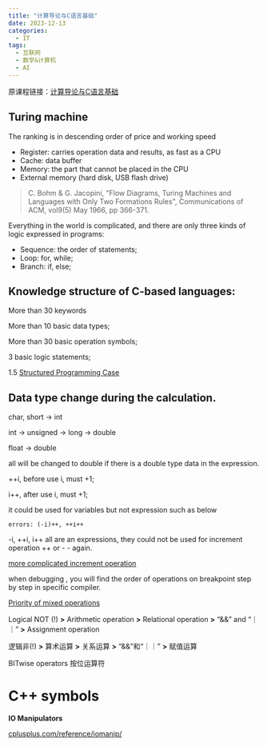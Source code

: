 ```yaml
---
title: "计算导论与C语言基础"
date: 2023-12-13
categories:
  - IT
tags:
  - 互联网
  - 数学&计算机
  - AI
---
```


原课程链接：[计算导论与C语言基础](https://www.coursera.org/learn/jisuanji-biancheng/)


## Turing machine

The ranking is in descending order of price and working speed

- Register: carries operation data and results, as fast as a CPU
- Cache: data buffer
- Memory: the part that cannot be placed in the CPU
- External memory (hard disk, USB flash drive)

> C. Bohm & G. Jacopini, "Flow Diagrams, Turing Machines and Languages ​​with Only Two Formations Rules", Communications of ACM, vol9(5) May 1966, pp 366-371.
>

Everything in the world is complicated, and there are only three kinds of logic expressed in programs:

- Sequence: the order of statements;
- Loop: for, while;
- Branch: if, else;

## **Knowledge structure of C-based languages:**

More than 30 keywords

More than 10 basic data types;

More than 30 basic operation symbols;

3 basic logic statements;

1.5 [Structured Programming Case](https://www.coursera.org/learn/jisuanji-biancheng/lecture/UhSY9/ti-yan-jie-gou-hua-de-cheng-xu-shi-li)

## **Data type change during the calculation.**

char, short → int

int → unsigned → long → double

float → double

all will be changed to double if there is a double type data in the expression.

++i, before use i, must +1;

i++, after use i, must +1;

it could be used for variables but not expression such as below

`errors: (-i)++, ++i++` 

-i, ++i, i++ all are an expressions, they could not be used for increment operation ++ or - - again.

[more complicated increment operation](https://www.coursera.org/learn/jisuanji-biancheng/lecture/39QkH/zi-zeng-zi-jian-yun-suan) 

when debugging , you will find the order of operations on breakpoint step by step in specific compiler.

[Priority of mixed operations](https://www.coursera.org/learn/jisuanji-biancheng/lecture/dIKXB/luo-ji-yun-suan-yu-hun-he-yun-suan)


Logical NOT (!) **>** Arithmetic operation **>** Relational operation **>** “&&” and “｜｜” **>** Assignment operation

逻辑非(!)  **>**  算术运算  **>** 关系运算  **>**  “&&”和“｜｜”  **>**  赋值运算


BITwise operators 按位运算符

# C++ symbols

**IO Manipulators**

[cplusplus.com/reference/iomanip/](https://cplusplus.com/reference/iomanip/)



